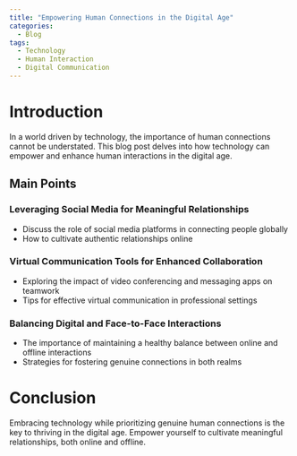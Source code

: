 ```yaml
---
title: "Empowering Human Connections in the Digital Age"
categories:
  - Blog
tags:
  - Technology
  - Human Interaction
  - Digital Communication
---
```


# Introduction
In a world driven by technology, the importance of human connections cannot be understated. This blog post delves into how technology can empower and enhance human interactions in the digital age.

## Main Points
### Leveraging Social Media for Meaningful Relationships
- Discuss the role of social media platforms in connecting people globally
- How to cultivate authentic relationships online

### Virtual Communication Tools for Enhanced Collaboration
- Exploring the impact of video conferencing and messaging apps on teamwork
- Tips for effective virtual communication in professional settings

### Balancing Digital and Face-to-Face Interactions
- The importance of maintaining a healthy balance between online and offline interactions
- Strategies for fostering genuine connections in both realms

# Conclusion
Embracing technology while prioritizing genuine human connections is the key to thriving in the digital age. Empower yourself to cultivate meaningful relationships, both online and offline.